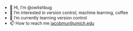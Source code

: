 - 👋 Hi, I’m @owlishbug
- 👀 I’m interested in version control, machine learning, coffee
- 🌱 I’m currently learning version control
- 📫 How to reach me jacobmur@umich.edu

<!---
owlishbug/owlishbug is a ✨ special ✨ repository because its `README.md` (this file) appears on your GitHub profile.
You can click the Preview link to take a look at your changes.
--->
